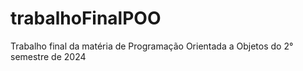 # trabalhoFinalPOO
Trabalho final da matéria de Programação Orientada a Objetos do 2° semestre de 2024
